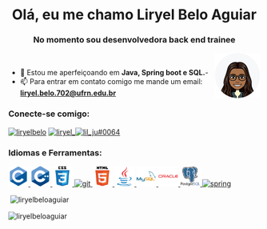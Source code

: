<h1 align="center">Olá, eu me chamo Liryel Belo Aguiar</h1><h3 align="center">No momento sou desenvolvedora back end trainee</h3>

<img width="18%" align="right" src="https://github.com/liryelbeloaguiar/Avatar_Do_Github/blob/main/20048676-101701039567_1-s5-v1.png" >
</br>


- 🌱 Estou me aperfeiçoando em **Java, Spring boot e SQL.**- 
- 📫 Para entrar em contato comigo me mande um email: **liryel.belo.702@ufrn.edu.br**



<h3 align="left">Conecte-se comigo: </h3>
<p align="left">
<a href="https://linkedin.com/in/liryelbelo" target="blank"><img align="center" src="https://raw.githubusercontent.com/rahuldkjain/github-profile-readme-generator/master/src/images/icons/Social/linked-in-alt.svg" alt="liryelbelo" height="30" width="40" /></a>
<a href="https://instagram.com/liryel_" target="blank"><img align="center" src="https://raw.githubusercontent.com/rahuldkjain/github-profile-readme-generator/master/src/images/icons/Social/instagram.svg" alt="liryel_" height="30" width="40" /></a><a href="https://discord.gg/lil_ju#0064" target="blank"><img align="center" src="https://raw.githubusercontent.com/rahuldkjain/github-profile-readme-generator/master/src/images/icons/Social/discord.svg" alt="lil_ju#0064" height="30" width="40" /></a>

</p>

<h3 align="left">Idiomas e Ferramentas:</h3>
<p align="left"> <a href="https://www.cprogramming.com/" target="_blank" rel="noreferrer"> <img src="https://raw.githubusercontent.com/devicons/devicon/master/icons/c/c-original.svg" alt="c" width="40" height="40"/> </a> <a href="https://www.w3schools.com/cpp/" target="_blank" rel="noreferrer"> <img src="https://raw.githubusercontent.com/devicons/devicon/master/icons/cplusplus/cplusplus-original.svg" alt="cplusplus" width="40" height="40"/> </a> <a href="https://www.w3schools.com/css/" target="_blank" rel="noreferrer"> <img src="https://raw.githubusercontent.com/devicons/devicon/master/icons/css3/css3-original-wordmark.svg" alt="css3" width="40" height="40"/> </a> <a href="https://git-scm.com/" target="_blank" rel="noreferrer"> <img src="https://www.vectorlogo.zone/logos/git-scm/git-scm-icon.svg" alt="git" width="40" height="40"/> </a> <a href="https://www.w3.org/html/" target="_blank" rel="noreferrer"> <img src="https://raw.githubusercontent.com/devicons/devicon/master/icons/html5/html5-original-wordmark.svg" alt="html5" width="40" height="40"/> </a> <a href="https://www.java.com" target="_blank" rel="noreferrer"> <img src="https://raw.githubusercontent.com/devicons/devicon/master/icons/java/java-original.svg" alt="java" width="40" height="40"/> </a> <a href="https://www.mysql.com/" target="_blank" rel="noreferrer"> <img src="https://raw.githubusercontent.com/devicons/devicon/master/icons/mysql/mysql-original-wordmark.svg" alt="mysql" width="40" height="40"/> </a> <a href="https://www.oracle.com/" target="_blank" rel="noreferrer"> <img src="https://raw.githubusercontent.com/devicons/devicon/master/icons/oracle/oracle-original.svg" alt="oracle" width="40" height="40"/> </a> <a href="https://www.postgresql.org" target="_blank" rel="noreferrer"> <img src="https://raw.githubusercontent.com/devicons/devicon/master/icons/postgresql/postgresql-original-wordmark.svg" alt="postgresql" width="40" height="40"/> </a> <a href="https://spring.io/" target="_blank" rel="noreferrer"> <img src="https://www.vectorlogo.zone/logos/springio/springio-icon.svg" alt="spring" width="40" height="40"/> </a> </p>

<p>&nbsp;<img align="center" src="https://github-readme-stats.vercel.app/api?username=liryelbeloaguiar&show_icons=true&theme=dark&locale=en" alt="liryelbeloaguiar" /></p><p><img align="center" src="https://github-readme-streak-stats.herokuapp.com/?user=liryelbeloaguiar&theme=dark" alt="liryelbeloaguiar" /></p>




